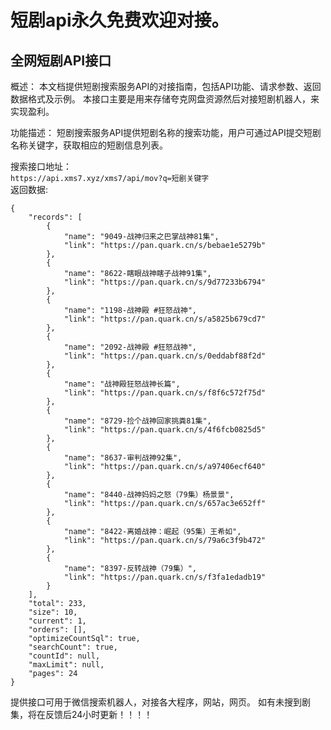 # 短剧api永久免费欢迎对接。
## 全网短剧API接口

概述：
本文档提供短剧搜索服务API的对接指南，包括API功能、请求参数、返回数据格式及示例。 本接口主要是用来存储夸克网盘资源然后对接短剧机器人，来实现盈利。

功能描述：
短剧搜索服务API提供短剧名称的搜索功能，用户可通过API提交短剧名称关键字，获取相应的短剧信息列表。


搜索接口地址：<br/>
`https://api.xms7.xyz/xms7/api/mov?q=短剧关键字`
<br/>
返回数据:
```
{
    "records": [
        {
            "name": "9049-战神归来之巴掌战神81集",
            "link": "https://pan.quark.cn/s/bebae1e5279b"
        },
        {
            "name": "8622-瞎眼战神瞎子战神91集",
            "link": "https://pan.quark.cn/s/9d77233b6794"
        },
        {
            "name": "1198-战神殿 #狂怒战神",
            "link": "https://pan.quark.cn/s/a5825b679cd7"
        },
        {
            "name": "2092-战神殿 #狂怒战神",
            "link": "https://pan.quark.cn/s/0eddabf88f2d"
        },
        {
            "name": "战神殿狂怒战神长篇",
            "link": "https://pan.quark.cn/s/f8f6c572f75d"
        },
        {
            "name": "8729-捡个战神回家挑粪81集",
            "link": "https://pan.quark.cn/s/4f6fcb0825d5"
        },
        {
            "name": "8637-审判战神92集",
            "link": "https://pan.quark.cn/s/a97406ecf640"
        },
        {
            "name": "8440-战神妈妈之怒（79集）杨景景",
            "link": "https://pan.quark.cn/s/657ac3e652ff"
        },
        {
            "name": "8422-离婚战神：崛起（95集）王希如",
            "link": "https://pan.quark.cn/s/79a6c3f9b472"
        },
        {
            "name": "8397-反转战神（79集）",
            "link": "https://pan.quark.cn/s/f3fa1edadb19"
        }
    ],
    "total": 233,
    "size": 10,
    "current": 1,
    "orders": [],
    "optimizeCountSql": true,
    "searchCount": true,
    "countId": null,
    "maxLimit": null,
    "pages": 24
}
```
提供接口可用于微信搜索机器人，对接各大程序，网站，网页。
如有未搜到剧集，将在反馈后24小时更新！！！！
